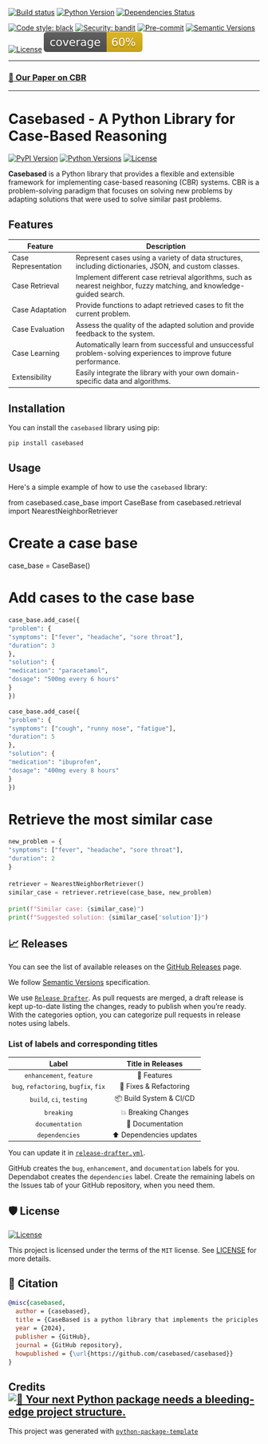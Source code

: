 <div align="left">

[![Build status](https://github.com/Case-Based/casebased/workflows/build/badge.svg?branch=master&event=push)](https://github.com/Case-Based/casebased/actions?query=workflow%3Abuild)
[![Python Version](https://img.shields.io/pypi/pyversions/casebased.svg)](https://pypi.org/project/casebased/)
[![Dependencies Status](https://img.shields.io/badge/dependencies-up%20to%20date-brightgreen.svg)](https://github.com/Case-Based/casebased/pulls?utf8=%E2%9C%93&q=is%3Apr%20author%3Aapp%2Fdependabot)

[![Code style: black](https://img.shields.io/badge/code%20style-black-000000.svg)](https://github.com/psf/black)
[![Security: bandit](https://img.shields.io/badge/security-bandit-green.svg)](https://github.com/PyCQA/bandit)
[![Pre-commit](https://img.shields.io/badge/pre--commit-enabled-brightgreen?logo=pre-commit&logoColor=white)](https://github.com/Case-Based/casebased/blob/main/.pre-commit-config.yaml)
[![Semantic Versions](https://img.shields.io/badge/%20%20%F0%9F%93%A6%F0%9F%9A%80-semantic--versions-e10079.svg)](https://github.com/Case-Based/casebased/releases)
[![License](https://img.shields.io/github/license/casebased/casebased)](https://github.com/Case-Based/casebased/blob/master/LICENSE)
![Coverage Report](assets/images/coverage.svg)

---

### [📃 Our Paper on CBR](https://github.com/user-attachments/files/16977337/SA-I_IT22_KlockenhoffLukas-KloettschenJannekLiendlJonas.pdf)

---

# Casebased - A Python Library for Case-Based Reasoning

[![PyPI Version](https://img.shields.io/pypi/v/casebased.svg)](https://pypi.org/project/casebased/)
[![Python Versions](https://img.shields.io/pypi/pyversions/casebased.svg)](https://pypi.org/project/casebased/)
[![License](https://img.shields.io/pypi/l/casebased.svg)](https://github.com/your-username/casebased/blob/main/LICENSE)

**Casebased** is a Python library that provides a flexible and extensible framework for implementing case-based reasoning (CBR) systems. CBR is a problem-solving paradigm that focuses on solving new problems by adapting solutions that were used to solve similar past problems.

## Features

| Feature                | Description                                                                |
| ---------------------- | -------------------------------------------------------------------------- |
| Case Representation    | Represent cases using a variety of data structures, including dictionaries, JSON, and custom classes. |
| Case Retrieval         | Implement different case retrieval algorithms, such as nearest neighbor, fuzzy matching, and knowledge-guided search. |
| Case Adaptation        | Provide functions to adapt retrieved cases to fit the current problem. |
| Case Evaluation        | Assess the quality of the adapted solution and provide feedback to the system. |
| Case Learning          | Automatically learn from successful and unsuccessful problem-solving experiences to improve future performance. |
| Extensibility          | Easily integrate the library with your own domain-specific data and algorithms. |

## Installation

You can install the `casebased` library using pip:

```
pip install casebased
```

## Usage

Here's a simple example of how to use the `casebased` library:

<antArtifact identifier="casebased-example" type="application/vnd.ant.code" language="python" title="Casebased Library Example">
from casebased.case_base import CaseBase
from casebased.retrieval import NearestNeighborRetriever

# Create a case base
case_base = CaseBase()

# Add cases to the case base
```python
case_base.add_case({
"problem": {
"symptoms": ["fever", "headache", "sore throat"],
"duration": 3
},
"solution": {
"medication": "paracetamol",
"dosage": "500mg every 6 hours"
}
})
```

```python
case_base.add_case({
"problem": {
"symptoms": ["cough", "runny nose", "fatigue"],
"duration": 5
},
"solution": {
"medication": "ibuprofen",
"dosage": "400mg every 8 hours"
}
})
```
# Retrieve the most similar case
```python
new_problem = {
"symptoms": ["fever", "headache", "sore throat"],
"duration": 2
}

retriever = NearestNeighborRetriever()
similar_case = retriever.retrieve(case_base, new_problem)

print(f"Similar case: {similar_case}")
print(f"Suggested solution: {similar_case['solution']}")
```

## 📈 Releases

You can see the list of available releases on the [GitHub Releases](https://github.com/casebased/casebased/releases) page.

We follow [Semantic Versions](https://semver.org/) specification.

We use [`Release Drafter`](https://github.com/marketplace/actions/release-drafter). As pull requests are merged, a draft release is kept up-to-date listing the changes, ready to publish when you’re ready. With the categories option, you can categorize pull requests in release notes using labels.

### List of labels and corresponding titles

|               **Label**               |  **Title in Releases**  |
| :-----------------------------------: | :---------------------: |
|       `enhancement`, `feature`        |       🚀 Features       |
| `bug`, `refactoring`, `bugfix`, `fix` | 🔧 Fixes & Refactoring  |
|       `build`, `ci`, `testing`        | 📦 Build System & CI/CD |
|              `breaking`               |   💥 Breaking Changes   |
|            `documentation`            |    📝 Documentation     |
|            `dependencies`             | ⬆️ Dependencies updates |

You can update it in [`release-drafter.yml`](https://github.com/casebased/casebased/blob/main/.github/release-drafter.yml).

GitHub creates the `bug`, `enhancement`, and `documentation` labels for you. Dependabot creates the `dependencies` label. Create the remaining labels on the Issues tab of your GitHub repository, when you need them.

## 🛡 License
[![License](https://img.shields.io/github/license/casebased/casebased)](https://github.com/Case-Based/casebased/blob/main/LICENSE)

This project is licensed under the terms of the `MIT` license. See [LICENSE](https://github.com/Case-Based/casebased/blob/main/LICENSE) for more details.

## 📃 Citation

```bibtex
@misc{casebased,
  author = {casebased},
  title = {CaseBased is a python library that implements the priciples of case-based reasoning.},
  year = {2024},
  publisher = {GitHub},
  journal = {GitHub repository},
  howpublished = {\url{https://github.com/casebased/casebased}}
}
```

## Credits [![🚀 Your next Python package needs a bleeding-edge project structure.](https://img.shields.io/badge/python--package--template-%F0%9F%9A%80-brightgreen)](https://github.com/TezRomacH/python-package-template)

This project was generated with [`python-package-template`](https://github.com/TezRomacH/python-package-template)
